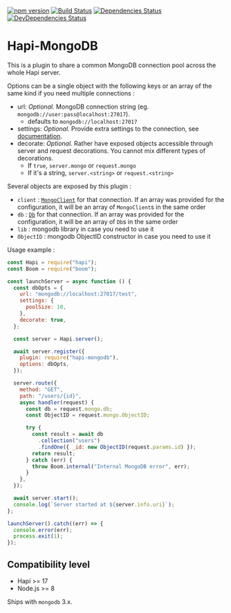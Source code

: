 [![npm version](https://badge.fury.io/js/hapi-mongodb.svg)](http://badge.fury.io/js/hapi-mongodb)
[![Build Status](https://secure.travis-ci.org/Marsup/hapi-mongodb.svg)](http://travis-ci.org/Marsup/hapi-mongodb)
[![Dependencies Status](https://david-dm.org/Marsup/hapi-mongodb.svg)](https://david-dm.org/Marsup/hapi-mongodb)
[![DevDependencies Status](https://david-dm.org/Marsup/hapi-mongodb/dev-status.svg)](https://david-dm.org/Marsup/hapi-mongodb#info=devDependencies)

# Hapi-MongoDB

This is a plugin to share a common MongoDB connection pool across the whole Hapi server.

Options can be a single object with the following keys or an array of the same kind if you need multiple connections :

- url: _Optional._ MongoDB connection string (eg. `mongodb://user:pass@localhost:27017`).
  - defaults to `mongodb://localhost:27017`
- settings: _Optional._ Provide extra settings to the connection, see [documentation](http://mongodb.github.io/node-mongodb-native/3.1/api/MongoClient.html#.connect).
- decorate: _Optional._ Rather have exposed objects accessible through server and request decorations. You cannot mix different types of decorations.
  - If `true`, `server.mongo` or `request.mongo`
  - If it's a string, `server.<string>` or `request.<string>`

Several objects are exposed by this plugin :

- `client` : [`MongoClient`](http://mongodb.github.io/node-mongodb-native/3.1/api/MongoClient.html) for that connection. If an array was provided for the configuration, it will be an array of `MongoClient`s in the same order
- `db` : [`Db`](http://mongodb.github.io/node-mongodb-native/3.1/api/Db.html) for that connection. If an array was provided for the configuration, it will be an array of `Db`s in the same order
- `lib` : mongodb library in case you need to use it
- `ObjectID` : mongodb ObjectID constructor in case you need to use it

Usage example :

```js
const Hapi = require("hapi");
const Boom = require("boom");

const launchServer = async function () {
  const dbOpts = {
    url: "mongodb://localhost:27017/test",
    settings: {
      poolSize: 10,
    },
    decorate: true,
  };

  const server = Hapi.server();

  await server.register({
    plugin: require("hapi-mongodb"),
    options: dbOpts,
  });

  server.route({
    method: "GET",
    path: "/users/{id}",
    async handler(request) {
      const db = request.mongo.db;
      const ObjectID = request.mongo.ObjectID;

      try {
        const result = await db
          .collection("users")
          .findOne({ _id: new ObjectID(request.params.id) });
        return result;
      } catch (err) {
        throw Boom.internal("Internal MongoDB error", err);
      }
    },
  });

  await server.start();
  console.log(`Server started at ${server.info.uri}`);
};

launchServer().catch((err) => {
  console.error(err);
  process.exit(1);
});
```

## Compatibility level

- Hapi >= 17
- Node.js >= 8

Ships with `mongodb` 3.x.
